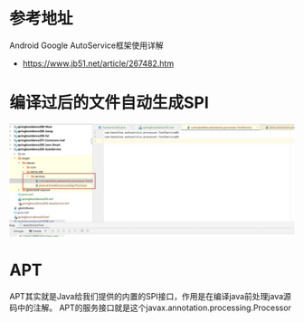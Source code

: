 # 参考地址
Android Google AutoService框架使用详解
- https://www.jb51.net/article/267482.htm

# 编译过后的文件自动生成SPI
![](img/自动生成spi.jpg)

# APT
APT其实就是Java给我们提供的内置的SPI接口，作用是在编译java前处理java源码中的注解。
APT的服务接口就是这个javax.annotation.processing.Processor